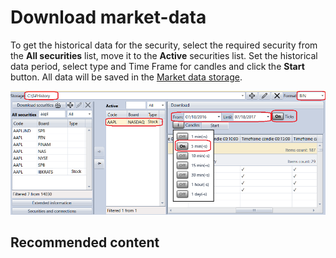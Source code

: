 # Download market\-data

To get the historical data for the security, select the required security from the **All securities** list, move it to the **Active** securities list. Set the historical data period, select type and Time Frame for candles and click the **Start** button. All data will be saved in the [Market data storage](Designer_Repository_of_historical_data.md).

![Designer Quick start 02](../images/Designer_Quick_start_02.png)

## Recommended content
